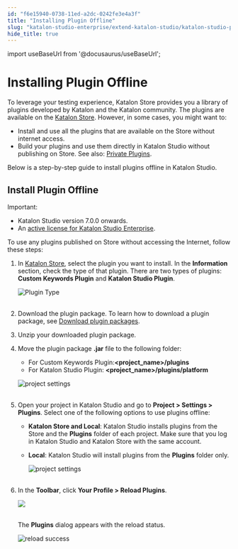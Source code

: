 ```yaml
---
id: "f6e15940-0738-11ed-a2dc-0242fe3e4a3f"
title: "Installing Plugin Offline"
slug: "katalon-studio-enterprise/extend-katalon-studio/katalon-studio-plugins/installing-plugin-offline"
hide_title: true
---
```

import useBaseUrl from '@docusaurus/useBaseUrl';

    

# <a id="id" class="anchor_top_offset"/><a id="ariaid-title1" class="anchor_top_offset"/>Installing Plugin Offline

    
      
<p xmlns="http://www.w3.org/1999/xhtml" className="p">To leverage your testing experience, Katalon Store provides you   a library of plugins developed by Katalon and the Katalon   community. The plugins are available on the <a className="xref j-external-link" href="https://store.katalon.com/" target="_blank">Katalon Store</a>. However, in   some cases, you might want to:</p> 
      
<ul xmlns="http://www.w3.org/1999/xhtml" className="ul">   <li className="li">Install and use all the plugins that are available on the Store     without internet access.</li>   <li className="li">Build your plugins and use them directly in Katalon Studio     without publishing on Store. See also: <a className="xref" href="/docs/katalon-studio-enterprise/extend-katalon-studio/katalon-studio-plugins/using-plugins#id_5">Private       Plugins</a>.</li> </ul> 
      
<p xmlns="http://www.w3.org/1999/xhtml" className="p">Below is a step-by-step guide to install plugins offline in   Katalon Studio.</p> 
    
  

## <a id="id_1" class="anchor_top_offset"/>Install Plugin Offline

<div xmlns="http://www.w3.org/1999/xhtml" className="note important note_important"><span className="note__title">Important:</span> 
  <ul className="ul"><li className="li">Katalon Studio version 7.0.0 onwards.</li><li className="li">An <a className="xref" href="/docs/products-and-licenses/katalon-studio-enterprise-and-runtime-engine-licenses/license-overview">active license for Katalon Studio Enterprise</a>.</li></ul>
</div>
<p xmlns="http://www.w3.org/1999/xhtml" className="p">To use any plugins published on Store without accessing the Internet, follow these steps:</p> 
<ol xmlns="http://www.w3.org/1999/xhtml" className="ol"><li className="li">     <p className="p">In <a className="xref j-external-link" href="https://store.katalon.com/" target="_blank">Katalon Store</a>, select the plugin you want to install. In the <strong className="ph b">Information</strong> section, check the type of that plugin. There are two types of plugins: <strong className="ph b">Custom Keywords Plugin</strong> and <strong className="ph b">Katalon Studio Plugin</strong>.</p>     <p className="p"> <img className="image" src={useBaseUrl("https://github.com/katalon-studio/docs-images/raw/master/katalon-studio/docs/install-offline-plugin/KS-install-plugin-offline-plugin-type.png")} alt="Plugin Type" /><br /><br />     </p>   </li><li className="li">     <p className="p">Download the plugin package. To learn how to download a plugin package, see <a className="xref" href="/docs/katalon-store/getting-started-with-katalon-store#id_6">Download plugin packages</a>.</p>   </li><li className="li">     <p className="p">Unzip your downloaded plugin package.</p>   </li><li className="li">     <p className="p">Move the plugin package <strong className="ph b">.jar</strong> file to the following folder:</p>     <ul className="ul"><li className="li">For Custom Keywords Plugin:<strong className="ph b">&lt;project_name&gt;/plugins</strong></li><li className="li"> For Katalon Studio Plugin: <strong className="ph b">&lt;project_name&gt;/plugins/platform</strong></li></ul>     <p className="p"><img className="image" src={useBaseUrl("https://github.com/katalon-studio/docs-images/raw/master/katalon-studio/docs/install-offline-plugin/KS-install-plugin-offline-platform.png")} alt="project settings" /><br /><br /></p>   </li><li className="li">     <p className="p"> Open your project in Katalon Studio and go to <strong className="ph b">Project &gt; Settings &gt; Plugins</strong>. Select one of the following options to use plugins offline: </p>     <ul className="ul"><li className="li"> <strong className="ph b">Katalon Store and Local</strong>: Katalon Studio installs plugins from the Store and the <strong className="ph b">Plugins</strong> folder of each project. Make sure that you log in Katalon Studio and Katalon Store with the same account.</li><li className="li">         <p className="p"> <strong className="ph b">Local</strong>: Katalon Studio will install plugins from the <strong className="ph b">Plugins</strong> folder only.</p>         <p className="p"> <img className="image" src={useBaseUrl("https://github.com/katalon-studio/docs-images/raw/master/katalon-studio/docs/install-offline-plugin/KS-install-plugin-offline-project%20settings.png")} alt="project settings" /><br /><br />         </p>       </li></ul>   </li><li className="li">     <p className="p">In the <strong className="ph b">Toolbar</strong>, click <strong className="ph b">Your Profile &gt; Reload Plugins</strong>.</p>     <p className="p"> <img className="image" src={useBaseUrl("https://github.com/katalon-studio/docs-images/raw/master/katalon-studio/docs/install-offline-plugin/KS-offline-plugin-reload.png")} /><br /><br />     </p>     <p className="p">The <strong className="ph b">Plugins</strong> dialog appears with the reload status.</p>     <p className="p"> <img className="image" src={useBaseUrl("https://github.com/katalon-studio/docs-images/raw/master/katalon-studio/docs/install-offline-plugin/KS-install-plugin-offline-reload-success.png")} alt="reload success" /><br /><br />     </p>   </li></ol> 
